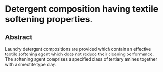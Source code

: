# Detergent composition having textile softening properties.

## Abstract
Laundry detergent compositions are provided which contain an effective textile softening agent which does not reduce their cleaning performance. The softening agent comprises a specified class of tertiary amines together with a smectite type clay.